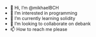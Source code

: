 - 👋 Hi, I’m @mikhaelBCH
- 👀 I’m interested in programming
- 🌱 I’m currently learning solidity
- 💞️ I’m looking to collaborate on debank
- 📫 How to reach me please

<!---
mikhaelBCH/mikhaelBCH is a ✨ special ✨ repository because its `README.md` (this file) appears on your GitHub profile.
You can click the Preview link to take a look at your changes.
--->
